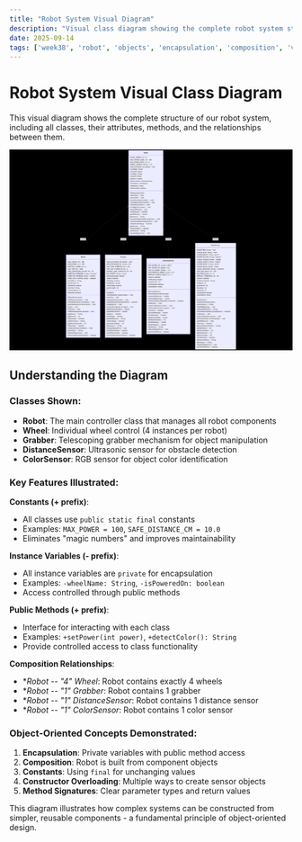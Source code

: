 ```yaml
---
title: "Robot System Visual Diagram"
description: "Visual class diagram showing the complete robot system structure and relationships."
date: 2025-09-14
tags: ['week38', 'robot', 'objects', 'encapsulation', 'composition', 'visual', 'class-diagram']
---
```


# Robot System Visual Class Diagram

This visual diagram shows the complete structure of our robot system, including all classes, their attributes, methods, and the relationships between them.

![Robot System Class Diagram](robot_system_class_diagram.png)

## Understanding the Diagram

### Classes Shown:
- **Robot**: The main controller class that manages all robot components
- **Wheel**: Individual wheel control (4 instances per robot)
- **Grabber**: Telescoping grabber mechanism for object manipulation
- **DistanceSensor**: Ultrasonic sensor for obstacle detection
- **ColorSensor**: RGB sensor for object color identification

### Key Features Illustrated:

**Constants (+ prefix)**:
- All classes use `public static final` constants
- Examples: `MAX_POWER = 100`, `SAFE_DISTANCE_CM = 10.0`
- Eliminates "magic numbers" and improves maintainability

**Instance Variables (- prefix)**:
- All instance variables are `private` for encapsulation
- Examples: `-wheelName: String`, `-isPoweredOn: boolean`
- Access controlled through public methods

**Public Methods (+ prefix)**:
- Interface for interacting with each class
- Examples: `+setPower(int power)`, `+detectColor(): String`
- Provide controlled access to class functionality

**Composition Relationships**:
- **Robot *-- "4" Wheel**: Robot contains exactly 4 wheels
- **Robot *-- "1" Grabber**: Robot contains 1 grabber
- **Robot *-- "1" DistanceSensor**: Robot contains 1 distance sensor  
- **Robot *-- "1" ColorSensor**: Robot contains 1 color sensor

### Object-Oriented Concepts Demonstrated:

1. **Encapsulation**: Private variables with public method access
2. **Composition**: Robot is built from component objects
3. **Constants**: Using `final` for unchanging values
4. **Constructor Overloading**: Multiple ways to create sensor objects
5. **Method Signatures**: Clear parameter types and return values

This diagram illustrates how complex systems can be constructed from simpler, reusable components - a fundamental principle of object-oriented design.